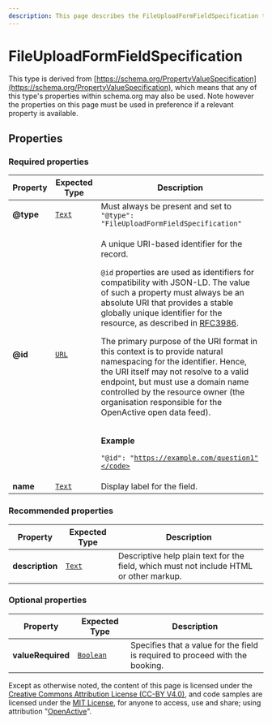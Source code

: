 ```yaml
---
description: This page describes the FileUploadFormFieldSpecification type.
---
```


# FileUploadFormFieldSpecification

This type is derived from [https://schema.org/PropertyValueSpecification](https://schema.org/PropertyValueSpecification), which means that any of this type's properties within schema.org may also be used. Note however the properties on this page must be used in preference if a relevant property is available.

## **Properties**

### **Required properties**

| Property  | Expected Type                     | Description                                                                                                                                                                                                                                                                                                                                                                                                                                                                                                                                                                                                                                                                                                                                                       |
| --------- | --------------------------------- | ----------------------------------------------------------------------------------------------------------------------------------------------------------------------------------------------------------------------------------------------------------------------------------------------------------------------------------------------------------------------------------------------------------------------------------------------------------------------------------------------------------------------------------------------------------------------------------------------------------------------------------------------------------------------------------------------------------------------------------------------------------------- |
| **@type** | [`Text`](https://schema.org/Text) | Must always be present and set to `"@type": "FileUploadFormFieldSpecification"`                                                                                                                                                                                                                                                                                                                                                                                                                                                                                                                                                                                                                                                                                   |
| **@id**   | [`URL`](https://schema.org/URL)   | <p>A unique URI-based identifier for the record.</p><p><code>@id</code> properties are used as identifiers for compatibility with JSON-LD. The value of such a property must always be an absolute URI that provides a stable globally unique identifier for the resource, as described in <a href="https://tools.ietf.org/html/rfc3986">RFC3986</a>.</p><p>The primary purpose of the URI format in this context is to provide natural namespacing for the identifier. Hence, the URI itself may not resolve to a valid endpoint, but must use a domain name controlled by the resource owner (the organisation responsible for the OpenActive open data feed).</p><p><br><strong>Example</strong></p><p><code>"@id": "https://example.com/question1"</code></p> |
| **name**  | [`Text`](https://schema.org/Text) | Display label for the field.                                                                                                                                                                                                                                                                                                                                                                                                                                                                                                                                                                                                                                                                                                                                      |

### **Recommended properties**

| Property        | Expected Type                     | Description                                                                             |
| --------------- | --------------------------------- | --------------------------------------------------------------------------------------- |
| **description** | [`Text`](https://schema.org/Text) | Descriptive help plain text for the field, which must not include HTML or other markup. |

### **Optional properties**

| Property          | Expected Type                           | Description                                                                   |
| ----------------- | --------------------------------------- | ----------------------------------------------------------------------------- |
| **valueRequired** | [`Boolean`](https://schema.org/Boolean) | Specifies that a value for the field is required to proceed with the booking. |

Except as otherwise noted, the content of this page is licensed under the [Creative Commons Attribution License (CC-BY V4.0)](https://creativecommons.org/licenses/by/4.0/), and code samples are licensed under the [MIT License](https://opensource.org/licenses/MIT), for anyone to access, use and share; using attribution "[OpenActive](https://www.openactive.io/)".
